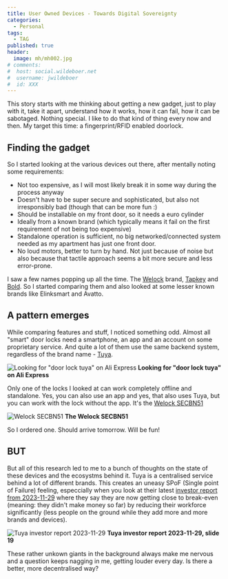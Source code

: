 ```yaml
---
title: User Owned Devices - Towards Digital Sovereignty
categories:
  - Personal
tags:
  - TAG
published: true
header:
  image: mh/mh002.jpg
# comments:
#  host: social.wildeboer.net
#  username: jwildeboer
#  id: XXX 
---
```


This story starts with me thinking about getting a new gadget, just to play with it, take it apart, understand how it works, how it can fail, how it can be sabotaged. Nothing special. I like to do that kind of thing every now and then. My target this time: a fingerprint/RFID enabled doorlock.

## Finding the gadget

So I started looking at the various devices out there, after mentally noting some requirements:

- Not too expensive, as I will most likely break it in some way during the process anyway
- Doesn't have to be super secure and sophisticated, but also not irresponsibly bad (though that can be more fun :)
- Should be installable on my front door, so it needs a euro cylinder
- Ideally from a known brand (which typically means it fail on the first requirement of not being too expensive)
- Standalone operation is sufficient, no big networked/connected system needed as my apartment has just one front door.
- No loud motors, better to turn by hand. Not just because of noise but also because that tactile approach seems a bit more secure and less error-prone.

I saw a few names popping up all the time. The [Welock](https://www.welock.com) brand, [Tapkey](https://shop.tapkey.com/collections/digital-locks) and [Bold](https://boldsmartlock.com/products/). So I started comparing them and also looked at some lesser known brands like Elinksmart and Avatto.

## A pattern emerges

While comparing features and stuff, I noticed something odd. Almost all "smart" door locks need a smartphone, an app and an account on some proprietary service. And quite a lot of them use the same backend system, regardless of the brand name - [Tuya](https://www.tuya.com).

![Looking for "door lock tuya" on Ali Express](/images/2023/12/locks01.jpg)
**Looking for "door lock tuya" on Ali Express**

Only one of the locks I looked at can work completely offline and standalone. Yes, you can also use an app and yes, that also uses Tuya, but you can work with the lock without the app. It's the [Welock SECBN51](https://www.welock.com/collections/smart-lock-eu/products/welock-fingerprint-electronic-smart-door-lock-cylinder-secbn51)

![Welock SECBN51](/images/2023/12/welock01.jpg)
**The Welock SECBN51**

So I ordered one. Should arrive tomorrow. Will be fun!

## BUT

But all of this research led to me to a bunch of thoughts on the state of these devices and the ecosystms behind it. Tuya is a centralised service behind a lot of different brands. This creates an uneasy SPoF (Single point of Failure) feeling, especcially when you look at their latest [investor report from 2023-11-29](https://s27.q4cdn.com/751054641/files/doc_presentations/2023/Nov/29/tuya-23q3-presentation_vff.pdf) where they say they are now getting close to break-even (meaning: they didn't make money so far) by reducing their workforce significantly (less people on the ground while they add more and more brands and devices).

![Tuya investor report 2023-11-29](/images/2023/12/Tuya01.jpg)
**Tuya investor report 2023-11-29, slide 19**

These rather unkown giants in the background always make me nervous and a question keeps nagging in me, getting louder every day. Is there a better, more decentralised way?

